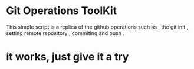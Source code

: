 # Git Operations ToolKit
This simple script is a replica of the github operations such as , the git init , setting remote repository , commiting and push .
# it works, just give it a try 

